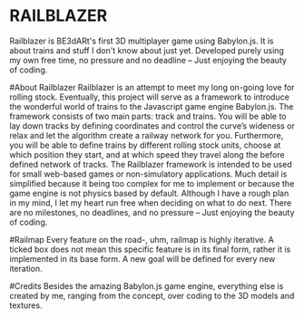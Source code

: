 # RAILBLAZER
Railblazer is BE3dARt's first 3D multiplayer game using Babylon.js. It is about trains and stuff I don't know about just yet. Developed purely using my own free time, no pressure and no deadline – Just enjoying the beauty of coding.

#About Railblazer
Railblazer is an attempt to meet my long on-going love for rolling stock. Eventually, this project will serve as a framework to introduce the wonderful world of trains to the Javascript game engine Babylon.js. The framework consists of two main parts: track and trains. You will be able to lay down tracks by defining coordinates and control the curve’s wideness or relax and let the algorithm create a railway network for you. Furthermore, you will be able to define trains by different rolling stock units, choose at which position they start, and at which speed they travel along the before defined network of tracks.
The Railblazer framework is intended to be used for small web-based games or non-simulatory applications. Much detail is simplified because it being too complex for me to implement or because the game engine is not physics based by default.
Although I have a rough plan in my mind, I let my heart run free when deciding on what to do next. There are no milestones, no deadlines, and no pressure – Just enjoying the beauty of coding.

#Railmap
Every feature on the road-, uhm, railmap is highly iterative. A ticked box does not mean this specific feature is in its final form, rather it is implemented in its base form. A new goal will be defined for every new iteration.

#Credits
Besides the amazing Babylon.js game engine, everything else is created by me, ranging from the concept, over coding to the 3D models and textures.
